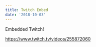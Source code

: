 ```yaml
---
title: Twitch Embed
date: '2018-10-03'
---
```


Embedded Twitch!

https://www.twitch.tv/videos/255872060
